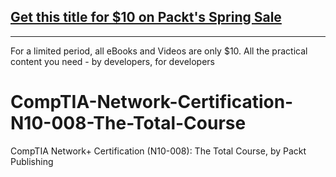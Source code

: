 ## [Get this title for $10 on Packt's Spring Sale](https://www.packt.com/V18739?utm_source=github&utm_medium=packt-github-repo&utm_campaign=spring_10_dollar_2022)
-----
For a limited period, all eBooks and Videos are only $10. All the practical content you need \- by developers, for developers

# CompTIA-Network-Certification-N10-008-The-Total-Course
CompTIA Network+ Certification (N10-008): The Total Course, by Packt Publishing
